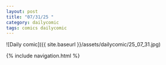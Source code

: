 ```yaml
---
layout: post
title: "07/31/25 "
category: dailycomic
tags: comics dailycomic
---
```

![Daily comic]({{ site.baseurl }}/assets/dailycomic/25_07_31.jpg)

{% include navigation.html %}

